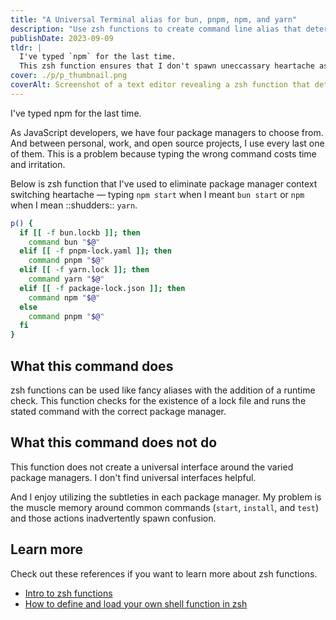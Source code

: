 ```yaml
---
title: "A Universal Terminal alias for bun, pnpm, npm, and yarn"
description: "Use zsh functions to create command line alias that determines local package manager and runs the corrrect comamnd: bun, pnpm, npm, or yarn."
publishDate: 2023-09-09
tldr: |
  I've typed `npm` for the last time.
  This zsh function ensures that I don't spawn uneccassary heartache as I switch between projects — typing `npm start` when I meant `bun start` or `npm i` when I mant ::shudders:: `yarn`.
cover: ./p/p_thumbnail.png
coverAlt: Screenshot of a text editor revealing a zsh function that determines the local package manager and runs the correct command. Works with bun, pnpm, npm, and yarn.
---
```


I've typed npm for the last time.

As JavaScript developers, we have four package managers to choose from. And between personal, work, and open source projects, I use every last one of them. This is a problem because typing the wrong command costs time and irritation.

Below is zsh function that I've used to eliminate package manager context switching heartache — typing `npm start` when I meant `bun start` or `npm` when I mean ::shudders:: `yarn`.

```zsh
p() {
  if [[ -f bun.lockb ]]; then
    command bun "$@"
  elif [[ -f pnpm-lock.yaml ]]; then
    command pnpm "$@"
  elif [[ -f yarn.lock ]]; then
    command yarn "$@"
  elif [[ -f package-lock.json ]]; then
    command npm "$@"
  else
    command pnpm "$@"
  fi
}
```

## What this command does

zsh functions can be used like fancy aliases with the addition of a runtime check. This function checks for the existence of a lock file and runs the stated command with the correct package manager.

## What this command does not do

This function does not create a universal interface around the varied package managers. I don't find universal interfaces helpful.

And I enjoy utilizing the subtleties in each package manager. My problem is the muscle memory around common commands (`start`, `install`, and `test`) and those actions inadvertently spawn confusion.

## Learn more

Check out these references if you want to learn more about zsh functions.

- [Intro to zsh functions](https://zsh.sourceforge.io/Intro/intro_4.html)
- [How to define and load your own shell function in zsh](https://unix.stackexchange.com/questions/33255/how-to-define-and-load-your-own-shell-function-in-zsh)
